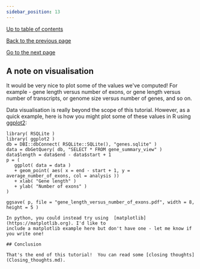 ```yaml
---
sidebar_position: 13
---
```


[Up to table of contents](README.md)

[Back to the previous page](Scaling_up.md)

[Go to the next page](Closing_thoughts.md)

## A note on visualisation

It would be very nice to plot some of the values we've computed! For example - gene length versus
number of exons, or gene length versus number of transcripts, or genome size versus number of
genes, and so on.

Data visualisation is really beyond the scope of this tutorial. However, as a quick example, here
is how you might plot some of these values in R using [ggplot2](https://ggplot2.tidyverse.org):

```
library( RSQLite )
library( ggplot2 )
db = DBI::dbConnect( RSQLite::SQLite(), "genes.sqlite" )
data = dbGetQuery( db, "SELECT * FROM gene_summary_view" )
data$length = data$end - data$start + 1
p = (
   ggplot( data = data )
   + geom_point( aes( x = end - start + 1, y = average_number_of_exons, col = analysis ))
   + xlab( "Gene length" )
   + ylab( "Number of exons" )
)

ggsave( p, file = "gene_length_versus_number_of_exons.pdf", width = 8, height = 5 )
```

```
In python, you could instead try using  [matplotlib](https://matplotlib.org). I'd like to
include a matplotlib example here but don't have one - let me know if you write one!

## Conclusion

That's the end of this tutorial!  You can read some [closing thoughts](Closing_thoughts.md).
